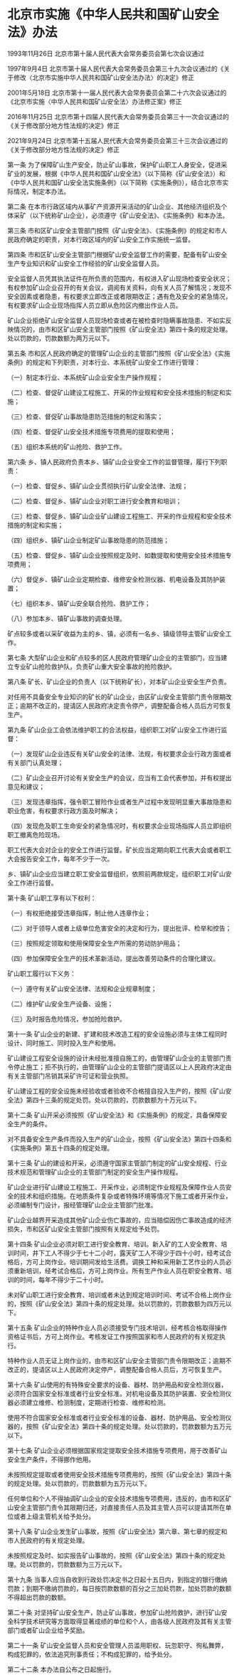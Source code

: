 # 北京市实施《中华人民共和国矿山安全法》办法

1993年11月26日 北京市第十届人民代表大会常务委员会第七次会议通过

1997年9月4日 北京市第十届人民代表大会常务委员会第三十九次会议通过的《关于修改〈北京市实施中华人民共和国矿山安全法办法〉的决定》修正

2001年5月18日 北京市第十一届人民代表大会常务委员会第二十六次会议通过的《北京市实施〈中华人民共和国矿山安全法〉办法修正案》修正

2016年11月25日 北京市第十四届人民代表大会常务委员会第三十一次会议通过的《关于修改部分地方性法规的决定》修正

2021年9月24日 北京市第十五届人民代表大会常务委员会第三十三次会议通过的《关于修改部分地方性法规的决定》修正

<!-- INFO END -->

第一条 为了保障矿山生产安全，防止矿山事故，保护矿山职工人身安全，促进采矿业的发展，根据《中华人民共和国矿山安全法》（以下简称《矿山安全法》）和《中华人民共和国矿山安全法实施条例》（以下简称《实施条例》），结合北京市实际情况，制定本办法。

第二条 在本市行政区域内从事矿产资源开采活动的矿山企业、其他经济组织及个体采矿（以下统称矿山企业），必须遵守《矿山安全法》、《实施条例》和本办法。

第三条 市和区矿山安全主管部门按照《矿山安全法》、《实施条例》的规定和市人民政府确定的职责，对本行政区域内的矿山安全工作实施统一监督。

第四条 市和区矿山安全主管部门根据矿山安全监督工作的需要，配备有矿山安全生产专业知识和矿山安全工作经验的矿山安全监督人员。

安全监督人员凭其执法证件在所负责的范围内，有权进入矿山现场检查安全状况；有权参加矿山企业召开的有关会议，调阅有关资料，向有关人员了解情况；发现不安全因素或者隐患，有权要求立即改正或者限期改正；遇有危及安全的紧急情况，有权要求矿山企业现场指挥人员立即从危险区内撤出作业人员。

矿山企业拒绝矿山安全监督人员现场检查或者在被检查时隐瞒事故隐患、不如实反映情况的，由市和区矿山安全主管部门按照《矿山安全法》第四十条的规定处理。处以罚款的，罚款数额为两万元以下。

第五条 市和区人民政府确定的管理矿山企业的主管部门按照《矿山安全法》《实施条例》的规定和下列职责，对本行业、本系统矿山安全工作进行管理：

（一）制定本行业、本系统矿山企业安全生产操作规程；

（二）检查、督促矿山建设工程施工、开采的作业规程和安全技术措施的制定和实施；

（三）检查、督促矿山事故隐患防范措施的制定和落实；

（四）检查、督促矿山安全技术措施专项费用的提取和使用；

（五）组织本系统的矿山抢险、救护工作。

第六条 乡、镇人民政府负责本乡、镇矿山企业安全工作的监督管理，履行下列职责：

（一）检查、督促乡、镇矿山企业贯彻执行矿山安全法律、法规；

（二）检查、督促乡、镇矿山企业对职工进行安全教育和培训；

（三）检查、督促乡、镇矿山企业矿山建设工程施工、开采的作业规程和安全技术措施的制定和实施；

（四）组织乡、镇矿山企业制定矿山事故隐患的防范措施；

（五）检查、督促乡、镇矿山企业按照规定及时、如数提取和使用安全技术措施专项费用；

（六）督促乡、镇矿山企业定期检查、维修安全检测仪器、机电设备及其防护装置；

（七）组织本乡、镇矿山安全联合抢险、救护工作；

（八）参加本乡、镇矿山事故的调查处理。

矿点较多或者以采矿收益为主的乡、镇，必须有一名乡、镇级领导主管矿山安全工作。

第七条 大型矿山企业和矿点较多的区人民政府管理矿山企业的主管部门，应当建立专业矿山抢险救护队，负责矿山重大安全事故的抢险救护。

第八条 矿长、矿山企业的负责人（以下统称矿长），对本矿山企业安全生产负责。

对任用不具备安全专业知识的矿长的矿山企业，由区矿山安全主管部门责令限期改正；逾期不改正的，提请区人民政府决定责令停产，调整配备合格人员后方可恢复生产。

第九条 矿山企业工会依法维护职工的合法权益，组织职工对矿山安全工作进行监督：

（一）发现矿山企业违反有关矿山安全的法律、法规，有权要求企业行政方面或者有关部门认真处理；

（二）矿山企业召开讨论有关安全生产的会议，应当有工会代表参加，并有权提出意见和建议；

（三）发现违章指挥，强令职工冒险作业或者生产过程中发现明显重大事故隐患和职业危害，有权要求行政方面及时解决；

（四）发现危及职工生命安全的紧急情况时，有权要求企业现场指挥人员立即组织职工撤离危险现场。

职工代表大会对企业的安全工作进行监督。矿长应当定期向职工代表大会或者职工大会报告安全工作，每年不少于一次。

乡、镇矿山企业应当建立职工安全监督组织，依照前两款规定，组织职工对矿山安全工作进行监督。

第十条 矿山职工享有以下权利：

（一）有权拒绝接受违章指挥，制止他人违章作业；

（二）对于领导人或者上级单位危害安全的决定和行为，提出批评、检举和控告；

（三）按照规定领取和使用保障安全生产所需的劳动防护用品；

（四）参加保障安全生产的技术革新活动，提出改善劳动条件的合理化建议。

矿山职工履行以下义务：

（一）遵守有关矿山安全法律、法规和企业规章制度；

（二）维护矿山安全生产设备、设施；

（三）及时报告危险情况，参加抢险救护。

第十一条 矿山企业的新建、扩建和技术改造工程的安全设施必须与主体工程同时设计、同时施工、同时投入生产和使用。

矿山建设工程安全设施的设计未经批准擅自施工的，由管理矿山企业的主管部门责令停止施工；拒不执行的，由管理矿山企业的主管部门提请区以上人民政府决定由有关主管部门吊销其采矿许可证和营业执照。

矿山建设工程的安全设施未经验收或者验收不合格擅自投入生产的，按照《矿山安全法》第四十三条的规定处罚。处以罚款的，罚款数额为十万元以下。

第十二条 矿山开采必须按照《矿山安全法》和《实施条例》的规定，具备保障安全生产的条件。

对不具备安全生产条件而投入生产的矿山企业，按照《矿山安全法》第四十四条和《实施条例》第五十四条的规定处理。

第十三条 矿山的建设和开采，必须遵守国家主管部门制定的矿山安全规程、行业技术规范和管理矿山企业的主管部门制定的安全生产操作规程。

矿山企业进行矿山建设工程施工、开采作业，必须制定作业规程及保障作业人员安全的技术和组织措施。在地质条件复杂或者特殊环境等情况下施工或者开采作业，必须编制专门设计，报经管理矿山企业主管部门批准。

矿山企业越界开采造成其他矿山企业伤亡事故的，应当赔偿因伤亡事故造成的经济损失，市和区矿山安全主管部门按照有关规定给予处罚。

第十四条 矿山企业必须对职工进行安全教育、培训。新入矿的工人安全教育、培训时间，井下工人不得少于七十二小时，露天矿工人不得少于四十小时，经考试合格后，方可上岗作业。培训期间发给生活费。调换工种和采用新工艺作业的人员必须重新培训，经考试合格后，方可上岗作业。所有生产作业人员在职安全教育、培训的时间，每年不得少于二十小时。

未对矿山职工进行安全教育、培训或者未达到规定培训时间、考试不合格上岗作业的，按照《矿山安全法》第四十条的规定处理。处以罚款的，罚款数额为四万元以下。

第十五条 矿山企业的特种作业人员必须接受专门技术培训，经考核合格取得操作资格证书后，方可上岗作业。考核发证工作按照国家和市人民政府的有关规定执行。

特种作业人员无证上岗作业的，由市和区矿山安全主管部门责令限期改正；逾期不改正的，提请区以上人民政府决定停产，调整配备合格人员后，方可恢复生产。

第十六条 矿山使用的有特殊安全要求的设备、器材、防护用品和安全检测仪器，必须符合国家安全标准或者行业安全标准。对机电设备及其防护装置、安全检测仪器必须建立维修、检测制度，定期进行检查、维修和检测。

使用不符合国家安全标准或者行业安全标准的设备、器材、防护用品、安全检测仪器的，按照《矿山安全法》第四十条的规定处理。处以罚款的，罚款数额为五万元以下。

第十七条 矿山企业必须根据国家规定提取安全技术措施专项费用，用于改善矿山安全生产条件，不得挪作他用。

未按照规定提取或者使用安全技术措施专项费用的，按照《矿山安全法》第四十条的规定处理。处以罚款的，罚款数额为五万元以下。

任何单位和个人不得抽调矿山企业的安全技术措施专项费用，违反的，由市和区矿山安全主管部门责令其限期归还，对直接责任人员及其主管人员可以提请其所在单位或者上级主管机关给予处分。

第十八条 矿山企业发生矿山事故，按照《矿山安全法》第六章、第七章的规定和市人民政府的有关规定处理。

未按照规定及时、如实报告矿山事故的，按照《矿山安全法》第四十条的规定处理。处以罚款的，罚款数额为三万元以下。

第十九条 当事人应当自收到行政处罚决定书之日起十五日内，到指定的银行缴纳罚款；到期不缴纳罚款的，每日按罚款数额的百分之三加处罚款，加处罚款的数额不得超出罚款的数额。

第二十条 对坚持矿山安全生产，防止矿山事故，参加矿山抢险救护，进行矿山安全科学技术研究等方面取得显著成绩的单位和个人，由各级人民政府及其有关主管部门或者矿山企业给予奖励。

第二十一条 矿山安全监督人员和安全管理人员滥用职权、玩忽职守、徇私舞弊，构成犯罪的，依法追究刑事责任；不构成犯罪的，给予处分。

第二十二条 本办法自公布之日起施行。

